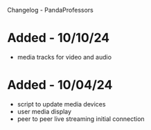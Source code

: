 Changelog - PandaProfessors

# Added - 10/10/24
- media tracks for video and audio


# Added - 10/04/24
- script to update media devices
- user media display
- peer to peer live streaming initial connection
